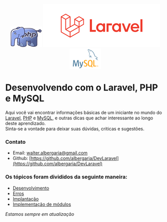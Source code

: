 <p align="center"><img src="/images/php.jpg" width="100" height="65">  <img src="/images/laravel.png"> <img src="/images/mysql.jpg" width="100" height="65"></p>

# Desenvolvendo com o Laravel, PHP e MySQL
 Aqui você vai encontrar informações básicas de um iniciante no mundo do [Laravel](http:\\www.laravel.com), [PHP](https://www.php.net/) e [MySQL](https://www.mysql.com/), e outras dicas que achar interessante ao longo deste aprendizado.  
 Sinta-se a vontade para deixar suas dúvidas, criticas e sugestões.

### Contato

* Email: [walter.albergaria@gmail.com](mailto:walter.albergaria@gmail.com)
* Github: [https://github.com/albergaria/DevLaravel](https://github.com/albergaria/DevLaravel)


### Os tópicos foram divididos da seguinte maneira:

* [Desenvolvimento](/doc/Desenvolvedores.md)
* [Erros](\doc\faq.md)
* [Implantação](\doc\deploy.md)
* [Implementação de módulos](\doc\modules.md)  

*Estamos sempre em atualização*
